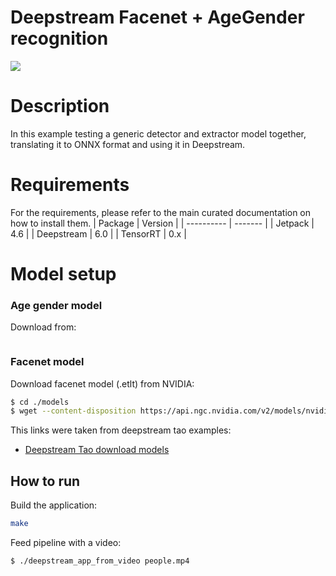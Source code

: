 # Deepstream Facenet + AgeGender recognition
![](https://developer.nvidia.com/sites/default/files/deepstreamsdk3-workflow.png)
# Description
In this example testing a generic detector and extractor model together, translating it to ONNX format and using it in Deepstream.

# Requirements
For the requirements, please refer to the main curated documentation on how to install them.
| Package    | Version |
| ---------- | ------- |
| Jetpack    | 4.6     |
| Deepstream | 6.0     |
| TensorRT   | 0.x     |

# Model setup
### Age gender model
Download from:
```

```
### Facenet model
Download facenet model (.etlt) from NVIDIA:
```sh
$ cd ./models
$ wget --content-disposition https://api.ngc.nvidia.com/v2/models/nvidia/tao/facenet/versions/pruned_quantized_v2.0/files/model.etlt -O facenet.etlt
```

This links were taken from deepstream tao examples:

* [Deepstream Tao download models](https://github.com/NVIDIA-AI-IOT/deepstream_tao_apps/blob/master/download_models.sh)


## How to run
Build the application:
```sh
make
```

Feed pipeline with a video:
```sh
$ ./deepstream_app_from_video people.mp4
```


